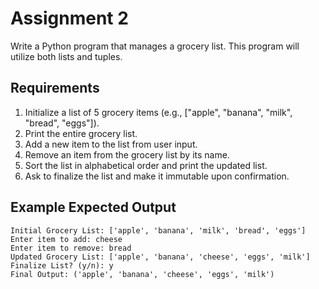 # Assignment 2

Write a Python program that manages a grocery list. This program will utilize both lists and tuples.

## Requirements

1. Initialize a list of 5 grocery items (e.g., ["apple", "banana", "milk", "bread", "eggs"]).
2. Print the entire grocery list.
3. Add a new item to the list from user input.
4. Remove an item from the grocery list by its name.
5. Sort the list in alphabetical order and print the updated list.
6. Ask to finalize the list and make it immutable upon confirmation.

## Example Expected Output

```
Initial Grocery List: ['apple', 'banana', 'milk', 'bread', 'eggs']
Enter item to add: cheese
Enter item to remove: bread
Updated Grocery List: ['apple', 'banana', 'cheese', 'eggs', 'milk']
Finalize List? (y/n): y
Final Output: ('apple', 'banana', 'cheese', 'eggs', 'milk')
```
